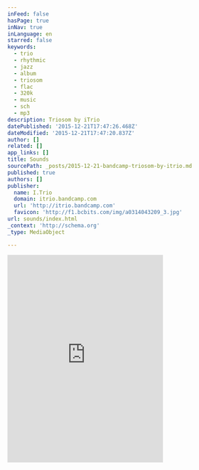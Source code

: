 ```yaml
---
inFeed: false
hasPage: true
inNav: true
inLanguage: en
starred: false
keywords:
  - trio
  - rhythmic
  - jazz
  - album
  - triosom
  - flac
  - 320k
  - music
  - sch
  - mp3
description: Triosom by iTrio
datePublished: '2015-12-21T17:47:26.468Z'
dateModified: '2015-12-21T17:47:20.837Z'
author: []
related: []
app_links: []
title: Sounds
sourcePath: _posts/2015-12-21-bandcamp-triosom-by-itrio.md
published: true
authors: []
publisher:
  name: I.Trio
  domain: itrio.bandcamp.com
  url: 'http://itrio.bandcamp.com'
  favicon: 'http://f1.bcbits.com/img/a0314043209_3.jpg'
url: sounds/index.html
_context: 'http://schema.org'
_type: MediaObject

---
```

<iframe src="http://cdn.embedly.com/widgets/media.html?src=https%3A%2F%2Fbandcamp.com%2FEmbeddedPlayer%2Fv%3D2%2Falbum%3D1634339132%2Fsize%3Dlarge%2Flinkcol%3D0084B4%2Fnotracklist%3Dtrue%2Ftwittercard%3Dtrue%2F&amp;src_secure=1&amp;url=http%3A%2F%2Fitrio.bandcamp.com%2Freleases&amp;image=http%3A%2F%2Ff1.bcbits.com%2Fimg%2Fa0314043209_5.jpg&amp;key=b7d04c9b404c499eba89ee7072e1c4f7&amp;type=text%2Fhtml&amp;schema=bandcamp" width="350" height="467" scrolling="no" frameborder="0" allowfullscreen="allowfullscreen" style=""></iframe>